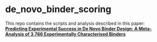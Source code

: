 # de_novo_binder_scoring

This repo contains the scripts and analysis described in this paper:  
[**Predicting Experimental Success in De Novo Binder Design: A Meta-Analysis of 3,766 Experimentally Characterised Binders**]([(https://www.biorxiv.org/content/10.1101/2025.08.14.670059v1)])
